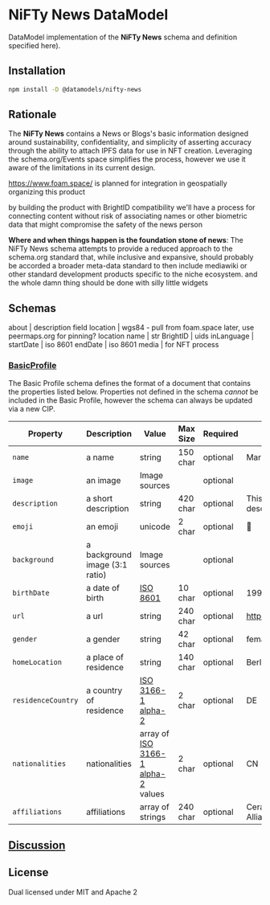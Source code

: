 # NiFTy News DataModel

DataModel implementation of the **NiFTy News** schema and definition specified here).

## Installation

```sh
npm install -D @datamodels/nifty-news
```

## Rationale

The **NiFTy News** contains a News or Blogs's basic information designed around sustainability, confidentiality, and simplicity of asserting accuracy through the ability to attach IPFS data for use in NFT creation. Leveraging the schema.org/Events space simplifies the process, however we use it aware of the limitations in its current design.

https://www.foam.space/ is planned for integration in geospatially organizing this product

by building the product with BrightID compatibility we'll have a process for connecting content without risk of associating names or other biometric data that might compromise the safety of the news person

**Where and when things happen is the foundation stone of news**: The NiFTy News schema attempts to provide a reduced approach to the schema.org standard that, while inclusive and expansive, should probably be accorded a broader meta-data standard to then include mediawiki or other standard development products specific to the niche ecosystem.  and the whole damn thing should be done with silly little widgets  



## Schemas
about | description field
location | wgs84 - pull from foam.space later, use peermaps.org for pinning?
location name | str
BrightID | uids
inLanguage | 
startDate | iso 8601
endDate | iso 8601
media | for NFT process


### [BasicProfile](./schemas/BasicProfile.json)

The Basic Profile schema defines the format of a document that contains the properties listed below. Properties not defined in the schema _cannot_ be included in the Basic Profile, however the schema can always be updated via a new CIP.

| Property           | Description                    | Value                                                                                  | Max Size | Required | Example                      |
| ------------------ | ------------------------------ | -------------------------------------------------------------------------------------- | -------- | -------- | ---------------------------- |
| `name`             | a name                         | string                                                                                 | 150 char | optional | Mary Smith                   |
| `image`            | an image                       | Image sources                                                                          |          | optional |                              |
| `description`      | a short description            | string                                                                                 | 420 char | optional | This is my cool description. |
| `emoji`            | an emoji                       | unicode                                                                                | 2 char   | optional | 🔢                           |
| `background`       | a background image (3:1 ratio) | Image sources                                                                          |          | optional |                              |
| `birthDate`        | a date of birth                | [ISO 8601](https://en.wikipedia.org/wiki/ISO_8601)                                     | 10 char  | optional | 1990-04-24                   |
| `url`              | a url                          | string                                                                                 | 240 char | optional | http://ceramic.network       |
| `gender`           | a gender                       | string                                                                                 | 42 char  | optional | female                       |
| `homeLocation`     | a place of residence           | string                                                                                 | 140 char | optional | Berlin                       |
| `residenceCountry` | a country of residence         | [ISO 3166-1 alpha-2](https://en.wikipedia.org/wiki/ISO_3166-1_alpha-2)                 | 2 char   | optional | DE                           |
| `nationalities`    | nationalities                  | array of [ISO 3166-1 alpha-2](https://en.wikipedia.org/wiki/ISO_3166-1_alpha-2) values | 2 char   | optional | CN                           |
| `affiliations`     | affiliations                   | array of strings                                                                       | 240 char | optional | Ceramic Ecosystem Alliance   |

## [Discussion](https://github.com/ceramicstudio/datamodels/discussions/10)

## License

Dual licensed under MIT and Apache 2

